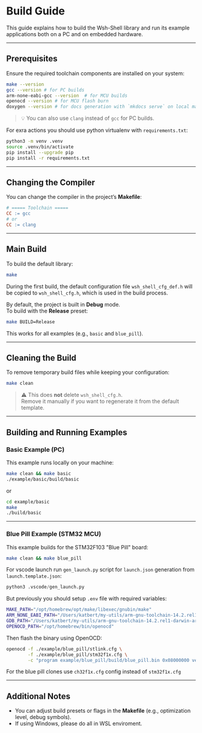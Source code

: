 # Build Guide

This guide explains how to build the Wsh-Shell library and run its example applications both on a PC and on embedded hardware.

---

## Prerequisites

Ensure the required toolchain components are installed on your system:

```bash
make --version
gcc --version # for PC builds
arm-none-eabi-gcc --version  # for MCU builds
openocd --version # for MCU flash burn
doxygen --version # for docs generation with `mkdocs serve` on local machine
```

> 💡 You can also use `clang` instead of `gcc` for PC builds.

For exra actions you should use python virtualenv with `requirements.txt`:

```bash
python3 -m venv .venv
source .venv/bin/activate
pip install --upgrade pip
pip install -r requirements.txt
```

---

## Changing the Compiler

You can change the compiler in the project’s **Makefile**:

```makefile
# ===== Toolchain =====
CC := gcc
# or
CC := clang
```

---

## Main Build

To build the default library:

```bash
make
```

During the first build, the default configuration file `wsh_shell_cfg_def.h` will be copied to `wsh_shell_cfg.h`, which is used in the build process.

By default, the project is built in **Debug** mode.  
To build with the **Release** preset:

```bash
make BUILD=Release
```

This works for all examples (e.g., `basic` and `blue_pill`).

---

## Cleaning the Build

To remove temporary build files while keeping your configuration:

```bash
make clean
```

> ⚠️ This does **not** delete `wsh_shell_cfg.h`.  
> Remove it manually if you want to regenerate it from the default template.

---

## Building and Running Examples

### Basic Example (PC)

This example runs locally on your machine:

```bash
make clean && make basic
./example/basic/build/basic
```

or

```bash
cd example/basic
make
./build/basic
```

---

### Blue Pill Example (STM32 MCU)

This example builds for the STM32F103 "Blue Pill" board:

```bash
make clean && make blue_pill
```

For vscode launch run `gen_launch.py` script for `launch.json` generation from `launch.template.json`:

```python
python3 .vscode/gen_launch.py 
```

But previously you should setup `.env` file with required variables:

```bash
MAKE_PATH="/opt/homebrew/opt/make/libexec/gnubin/make"
ARM_NONE_EABI_PATH="/Users/katbert/my-utils/arm-gnu-toolchain-14.2.rel1-darwin-arm64-arm-none-eabi/bin"
GDB_PATH="/Users/katbert/my-utils/arm-gnu-toolchain-14.2.rel1-darwin-arm64-arm-none-eabi/bin/arm-none-eabi-gdb"
OPENOCD_PATH="/opt/homebrew/bin/openocd"
```

Then flash the binary using OpenOCD:

```bash
openocd -f ./example/blue_pill/stlink.cfg \
        -f ./example/blue_pill/stm32f1x.cfg \
        -c "program example/blue_pill/build/blue_pill.bin 0x08000000 verify reset exit"
```

For the blue pill clones use `ch32f1x.cfg` config instead of `stm32f1x.cfg`

---

## Additional Notes

- You can adjust build presets or flags in the **Makefile** (e.g., optimization level, debug symbols).
- If using Windows, please do all in WSL enviroment.
